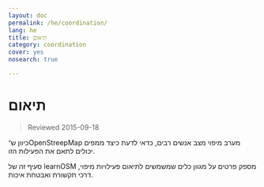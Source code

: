 ```yaml
---
layout: doc
permalink: /he/coordination/
lang: he
title: תיאום
category: coordination
cover: yes
nosearch: true

---
```


תיאום
============

> Reviewed 2015-09-18

כיוון ש־OpenStreepMap מערב מיפוי מצב אנשים רבים, כדאי לדעת כיצד ממפים יכולים לתאם את הפעילות הזו.

סעיף זה של learnOSM מספק פרטים על מגוון כלים שמשמשים לתיאום פעילויות מיפוי, דרכי תקשורת ואבטחת איכות.